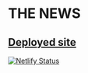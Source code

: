 # THE NEWS

## [Deployed site](https://the-news-2103.netlify.app/)


[![Netlify Status](https://api.netlify.com/api/v1/badges/f9b9f6a8-c0dd-46c5-8a63-189bf58b6c21/deploy-status)](https://app.netlify.com/sites/the-news-2103/deploys)

